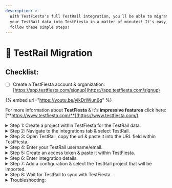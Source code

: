 ```yaml
---
description: >-
  With TestFiesta's full TestRail integration, you'll be able to migrate all of
  your TestRail data into TestFiesta in a matter of minutes! It's easy, just
  follow these simple steps!
---
```


# 🚀 TestRail Migration

## Checklist:

* [ ] Create a TestFiesta account & organization: [https://app.testfiesta.com/signup](https://app.testfiesta.com/signup)

{% embed url="https://youtu.be/yikDrWIun6g" %}

For more information about **TestFiesta** & it's **impressive features** click here: [**https://www.testfiesta.com/**](https://www.testfiesta.com/)

<details>

<summary>Step 1: Create a project within TestFiesta for the TestRail data.</summary>

First you will need to create a project that you will then designate to transfer the TestRail data into.

</details>

<details>

<summary>Step 2: Navigate to the integrations tab &#x26; select TestRail.</summary>

To begin the migration process, click on the tab titled "Integrations" located in the tool bar at the top of the application.

</details>

<details>

<summary>Step 3: Open TestRail, copy the url &#x26; paste it into the URL field within TestFiesta.</summary>

Open TestRail & copy the url in your browser's search bar. The URL structure will be: `https://`**`projectname`**`.testrail.io` where "**projectname**" is variable to your account.

</details>

<details>

<summary>Step 4: Enter your TestRail username/email.</summary>

If you are unsure what username/email is associated with your TestRail account you can find it under "My Settings" within TestRail.

</details>

<details>

<summary>Step 5: Create an access token &#x26; paste it within TestFiesta.</summary>

Navigate to "My Settings" > "Users" > "API KEYS" click "Add Key" & add the name of your key i.e. "TestFiesta API Key". Then copy the API key & paste it within TestFiesta in the "Access Token" field. \
\
Note: be sure to enable the API, see the troubleshooting section below for more details

</details>

<details>

<summary>Step 6: Enter integration details.</summary>

Assign your integration a name, optional avatar & description. This will help your team identify integrations as you add them.

</details>

<details>

<summary>Step 7: Add a configuration &#x26; select the TestRail project that will be imported.</summary>

Name your configuration, then select the TestRail project you wish to migrate, then finally select the TestFiesta project you plan to migrate to. \
\
Repeat this as many times as you need to.\
\
Click "Finish" when ready to finalize the migration.

</details>

<details>

<summary>Step 8: Wait for TestRail to sync with TestFiesta.</summary>

If you do not see your data immediately, wait 5 minutes for your data to migrate.\
\
Experiencing issues? See troubleshoot

</details>

<details>

<summary>Troubleshooting: </summary>

**1) Getting an API error within TestFiesta?** \
\
**Enable the API within TestRail:** Be sure to enable the API from with "Admin">"Site Settings">"API" check both boxes & save settings. Then try again.\
![](<../.gitbook/assets/image (48).png>)\
\
**2) Not seeing your integrated project?**\
\
Be sure that a project is selected within TestFiesta otherwise if you still do not see your data wait 5 minutes for TestRail to sync. \
\
**Still experiencing issues?** Contact our team of experts, we will get back to you right away! [**https://www.testfiesta.com/contact-us**](https://www.testfiesta.com/contact-us)

</details>
